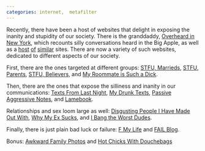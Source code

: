 ```yaml
---
categories: internet,  metafilter
---
```


Recently, there have been a host of websites that delight in exposing the inanity and stupidity of our society. There is the granddaddy, [Overheard in New York](http://www.overheardinnewyork.com), which recounts silly conversations heard in the Big Apple, as well as a [host](http://www.overheardintheoffice.com) [of](http://www.overheardatthebeach.com) [similar](http://www.overheardeverywhere.com) sites. There are now a variety of such websites, dedicated to different aspects of our society.

First, there are the ones targeted at different groups: [STFU, Marrieds](http://stfumarrieds.tumblr.com), [STFU, Parents](http://stfuparents.tumblr.com), [STFU, Believers](http://stfubelievers.tumblr.com), and [My Roommate is Such a Dick](http://myroommateisadick.blogspot.com).  

Then, there are the ones that expose the silliness and inanity in our communications: [Texts From Last Night](http://www.textsfromlastnight.com), [My Drunk Texts](http://www.mydrunktexts.com), [Passive Aggressive Notes](http://www.passiveaggressivenotes.com), and [Lamebook](http://www.lamebook.com).  

Relationships and sex loom large as well: [Disgusting People I Have Made Out With](http://disgustingmakeouts.tumblr.com), [Why My Ex Sucks](http://www.whymyexsucks.com), and [I Bang the Worst Dudes](http://sorry-mom.com).  

Finally, there is just plain bad luck or failure: [F My Life](http://www.fmylife.com) and [FAIL Blog](http://failblog.org).  

Bonus: [Awkward Family Photos](http://awkwardfamilyphotos.com) and [Hot Chicks With Douchebags](http://www.hotchickswithdouchebags.com)
